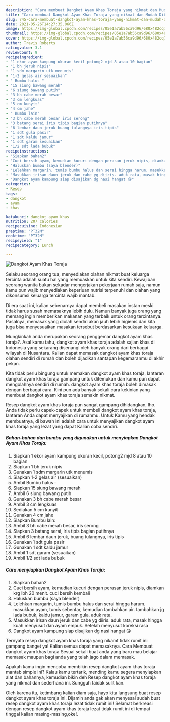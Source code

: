```yaml
---
description: "Cara membuat Dangkot Ayam Khas Toraja yang nikmat dan Mudah Dibuat"
title: "Cara membuat Dangkot Ayam Khas Toraja yang nikmat dan Mudah Dibuat"
slug: 745-cara-membuat-dangkot-ayam-khas-toraja-yang-nikmat-dan-mudah-dibuat
date: 2021-05-26T14:27:35.066Z
image: https://img-global.cpcdn.com/recipes/05e1a7ab56ca9d96/680x482cq70/dangkot-ayam-khas-toraja-foto-resep-utama.jpg
thumbnail: https://img-global.cpcdn.com/recipes/05e1a7ab56ca9d96/680x482cq70/dangkot-ayam-khas-toraja-foto-resep-utama.jpg
cover: https://img-global.cpcdn.com/recipes/05e1a7ab56ca9d96/680x482cq70/dangkot-ayam-khas-toraja-foto-resep-utama.jpg
author: Travis Roberts
ratingvalue: 3.1
reviewcount: 9
recipeingredient:
- "1 ekor ayam kampung ukuran kecil potong2 mjd 8 atau 10 bagian"
- "1 bh jeruk nipis"
- "1 sdm margarin utk menumis"
- "1-2 gelas air sesuaikan"
- " Bumbu halus "
- "15 siung bawang merah"
- "6 siung bawang putih"
- "3 bh cabe merah besar"
- "3 cm lengkuas"
- "5 cm kunyit"
- "4 cm jahe"
- " Bumbu lain"
- "3 bh cabe merah besar iris serong"
- "3 batang serai iris tipis bagian putihnya"
- "6 lembar daun jeruk buang tulangnya iris tipis"
- "1 sdt gula pasir"
- "1 sdt kaldu jamur"
- "1 sdt garam sesuaikan"
- "1/2 sdt lada bubuk"
recipeinstructions:
- "Siapkan bahan2"
- "Cuci bersih ayam, kemudian kucuri dengan perasan jeruk nipis, diamkan krg lbh 20 menit. cuci bersih kembali"
- "Haluskan bumbu (saya blender)"
- "Lelehkan margarin, tumis bumbu halus dan serai hingga harum. masukkan ayam, tumis sebentar, kemudian tambahkan air. tambahkan jg lada bubuk, kaldu jamur, garam gula. aduk rata."
- "Masukkan irisan daun jeruk dan cabe yg diiris. aduk rata, masak hingga kuah menyusut dan ayam empuk. Setelah menyusut koreksi rasa"
- "Dangkot ayam kampung siap disajikan dg nasi hangat 😘"
categories:
- Resep
tags:
- dangkot
- ayam
- khas

katakunci: dangkot ayam khas 
nutrition: 207 calories
recipecuisine: Indonesian
preptime: "PT32M"
cooktime: "PT32M"
recipeyield: "1"
recipecategory: Lunch

---
```



![Dangkot Ayam Khas Toraja](https://img-global.cpcdn.com/recipes/05e1a7ab56ca9d96/680x482cq70/dangkot-ayam-khas-toraja-foto-resep-utama.jpg)

Selaku seorang orang tua, menyediakan olahan nikmat buat keluarga tercinta adalah suatu hal yang memuaskan untuk kita sendiri. Kewajiban seorang  wanita bukan sekadar mengerjakan pekerjaan rumah saja, namun kamu pun wajib menyediakan keperluan nutrisi terpenuhi dan olahan yang dikonsumsi keluarga tercinta wajib mantab.

Di era  saat ini, kalian sebenarnya dapat membeli masakan instan meski tidak harus susah memasaknya lebih dulu. Namun banyak juga orang yang memang ingin memberikan makanan yang terbaik untuk orang tercintanya. Pasalnya, memasak yang diolah sendiri akan jauh lebih higienis dan kita juga bisa menyesuaikan masakan tersebut berdasarkan kesukaan keluarga. 



Mungkinkah anda merupakan seorang penggemar dangkot ayam khas toraja?. Asal kamu tahu, dangkot ayam khas toraja adalah sajian khas di Indonesia yang sekarang disenangi oleh banyak orang dari berbagai wilayah di Nusantara. Kalian dapat memasak dangkot ayam khas toraja olahan sendiri di rumah dan boleh dijadikan santapan kegemaranmu di akhir pekan.

Kita tidak perlu bingung untuk memakan dangkot ayam khas toraja, lantaran dangkot ayam khas toraja gampang untuk ditemukan dan kamu pun dapat mengolahnya sendiri di rumah. dangkot ayam khas toraja boleh dimasak dengan berbagai cara. Kini pun ada banyak sekali cara kekinian yang membuat dangkot ayam khas toraja semakin nikmat.

Resep dangkot ayam khas toraja pun sangat gampang dihidangkan, lho. Anda tidak perlu capek-capek untuk membeli dangkot ayam khas toraja, lantaran Anda dapat menyajikan di rumahmu. Untuk Kamu yang hendak membuatnya, di bawah ini adalah cara untuk menyajikan dangkot ayam khas toraja yang lezat yang dapat Kalian coba sendiri.

<!--inarticleads1-->

##### Bahan-bahan dan bumbu yang digunakan untuk menyiapkan Dangkot Ayam Khas Toraja:

1. Siapkan 1 ekor ayam kampung ukuran kecil, potong2 mjd 8 atau 10 bagian
1. Siapkan 1 bh jeruk nipis
1. Gunakan 1 sdm margarin utk menumis
1. Siapkan 1-2 gelas air (sesuaikan)
1. Ambil  Bumbu halus :
1. Siapkan 15 siung bawang merah
1. Ambil 6 siung bawang putih
1. Gunakan 3 bh cabe merah besar
1. Ambil 3 cm lengkuas
1. Sediakan 5 cm kunyit
1. Gunakan 4 cm jahe
1. Siapkan  Bumbu lain:
1. Ambil 3 bh cabe merah besar, iris serong
1. Siapkan 3 batang serai, iris tipis bagian putihnya
1. Ambil 6 lembar daun jeruk, buang tulangnya, iris tipis
1. Gunakan 1 sdt gula pasir
1. Gunakan 1 sdt kaldu jamur
1. Ambil 1 sdt garam (sesuaikan)
1. Ambil 1/2 sdt lada bubuk




<!--inarticleads2-->

##### Cara menyiapkan Dangkot Ayam Khas Toraja:

1. Siapkan bahan2
1. Cuci bersih ayam, kemudian kucuri dengan perasan jeruk nipis, diamkan krg lbh 20 menit. cuci bersih kembali
1. Haluskan bumbu (saya blender)
1. Lelehkan margarin, tumis bumbu halus dan serai hingga harum. masukkan ayam, tumis sebentar, kemudian tambahkan air. tambahkan jg lada bubuk, kaldu jamur, garam gula. aduk rata.
1. Masukkan irisan daun jeruk dan cabe yg diiris. aduk rata, masak hingga kuah menyusut dan ayam empuk. Setelah menyusut koreksi rasa
1. Dangkot ayam kampung siap disajikan dg nasi hangat 😘




Ternyata resep dangkot ayam khas toraja yang nikamt tidak rumit ini gampang banget ya! Kalian semua dapat memasaknya. Cara Membuat dangkot ayam khas toraja Sesuai sekali buat anda yang baru mau belajar memasak maupun bagi anda yang telah jago dalam memasak.

Apakah kamu ingin mencoba membikin resep dangkot ayam khas toraja mantab simple ini? Kalau kamu tertarik, mending kamu segera menyiapkan alat dan bahannya, kemudian bikin deh Resep dangkot ayam khas toraja yang nikmat dan sederhana ini. Sungguh taidak sulit kan. 

Oleh karena itu, ketimbang kalian diam saja, hayo kita langsung buat resep dangkot ayam khas toraja ini. Dijamin anda gak akan menyesal sudah buat resep dangkot ayam khas toraja lezat tidak rumit ini! Selamat berkreasi dengan resep dangkot ayam khas toraja lezat tidak rumit ini di tempat tinggal kalian masing-masing,oke!.

